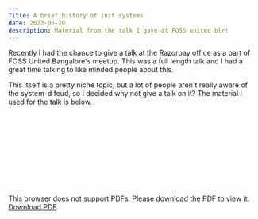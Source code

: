```yaml
---
Title: A brief history of init systems
date: 2023-05-20
description: Material from the talk I gave at FOSS united blr!
---
```


Recently I had the chance to give a talk at the Razorpay office as a part of FOSS United Bangalore's meetup. This was a full length talk
and I had a great time talking to like minded people about this.

This itself is a pretty niche topic, but a lot of people aren't really aware of the system-d feud, so I decided why not give a talk on it?
The material I used for the talk is below.

<object data="https://sidt008.vercel.app/fossutalk.pdf" type="application/pdf" width="700px" height="700px">
    <embed src="https://sidt008.vercel.app/fossutalk.pdf">
        <p>This browser does not support PDFs. Please download the PDF to view it: <a href="https://sidt008.vercel.app/fossutalk.pdf">Download PDF</a>.</p>
    </embed>
</object>

